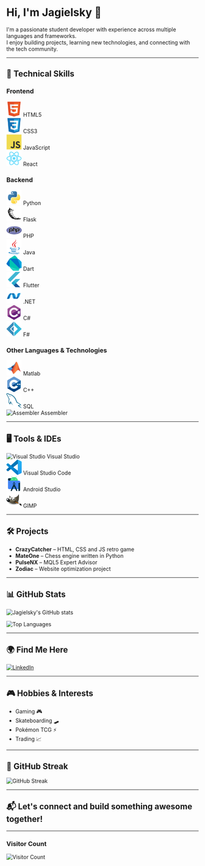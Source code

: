 # Hi, I'm Jagielsky 👋

I'm a passionate student developer with experience across multiple languages and frameworks.  
I enjoy building projects, learning new technologies, and connecting with the tech community.

---

## 🚀 Technical Skills

### Frontend
<img src="https://raw.githubusercontent.com/devicons/devicon/master/icons/html5/html5-original.svg" alt="HTML5" width="40" height="40" /> HTML5  
<img src="https://raw.githubusercontent.com/devicons/devicon/master/icons/css3/css3-original.svg" alt="CSS3" width="40" height="40" /> CSS3  
<img src="https://raw.githubusercontent.com/devicons/devicon/master/icons/javascript/javascript-original.svg" alt="JavaScript" width="40" height="40" /> JavaScript  
<img src="https://raw.githubusercontent.com/devicons/devicon/master/icons/react/react-original.svg" alt="React" width="40" height="40" /> React

### Backend
<img src="https://raw.githubusercontent.com/devicons/devicon/master/icons/python/python-original.svg" alt="Python" width="40" height="40" /> Python  
<img src="https://raw.githubusercontent.com/devicons/devicon/master/icons/flask/flask-original.svg" alt="Flask" width="40" height="40" /> Flask  
<img src="https://raw.githubusercontent.com/devicons/devicon/master/icons/php/php-original.svg" alt="PHP" width="40" height="40" /> PHP  
<img src="https://raw.githubusercontent.com/devicons/devicon/master/icons/java/java-original.svg" alt="Java" width="40" height="40" /> Java  
<img src="https://raw.githubusercontent.com/devicons/devicon/master/icons/dart/dart-original.svg" alt="Dart" width="40" height="40" /> Dart  
<img src="https://raw.githubusercontent.com/devicons/devicon/master/icons/flutter/flutter-original.svg" alt="Flutter" width="40" height="40" /> Flutter  
<img src="https://raw.githubusercontent.com/devicons/devicon/master/icons/dot-net/dot-net-original.svg" alt=".NET" width="40" height="40" /> .NET  
<img src="https://raw.githubusercontent.com/devicons/devicon/master/icons/csharp/csharp-original.svg" alt="C#" width="40" height="40" /> C#  
<img src="https://raw.githubusercontent.com/devicons/devicon/master/icons/fsharp/fsharp-original.svg" alt="F#" width="40" height="40" /> F#

### Other Languages & Technologies
<img src="https://raw.githubusercontent.com/devicons/devicon/master/icons/matlab/matlab-original.svg" alt="Matlab" width="40" height="40" /> Matlab  
<img src="https://raw.githubusercontent.com/devicons/devicon/master/icons/cplusplus/cplusplus-original.svg" alt="C++" width="40" height="40" /> C++  
<img src="https://raw.githubusercontent.com/devicons/devicon/master/icons/mysql/mysql-original.svg" alt="SQL" width="40" height="40" /> SQL  
<img src="https://raw.githubusercontent.com/devicons/devicon/master/icons/terminal/terminal-original.svg" alt="Assembler" width="40" height="40" /> Assembler

---

## 🖥️ Tools & IDEs

<img src="https://raw.githubusercontent.com/devicons/devicon/blob/master/icons/visualstudio/visualstudio-original.svg" alt="Visual Studio" width="40" height="40" /> Visual Studio  
<img src="https://raw.githubusercontent.com/devicons/devicon/master/icons/vscode/vscode-original.svg" alt="VS Code" width="40" height="40" /> Visual Studio Code  
<img src="https://raw.githubusercontent.com/devicons/devicon/master/icons/androidstudio/androidstudio-original.svg" alt="Android Studio" width="40" height="40" /> Android Studio  
<img src="https://raw.githubusercontent.com/devicons/devicon/master/icons/gimp/gimp-original.svg" alt="GIMP" width="40" height="40" /> GIMP

---

## 🛠️ Projects

- **CrazyCatcher** – HTML, CSS and JS retro game  
- **MateOne** – Chess engine written in Python  
- **PulseNX** – MQL5 Expert Advisor  
- **Zodiac** – Website optimization project  

---

## 📊 GitHub Stats

![Jagielsky's GitHub stats](https://github-readme-stats.vercel.app/api?username=jagielsky&show_icons=true&theme=radical)

![Top Languages](https://github-readme-stats.vercel.app/api/top-langs/?username=jagielsky&layout=compact&theme=radical)

---

## 🌍 Find Me Here

[![LinkedIn](https://img.shields.io/badge/LinkedIn-%230077B5.svg?style=for-the-badge&logo=linkedin&logoColor=white)](https://www.linkedin.com/in/jagielsky/)

---

## 🎮 Hobbies & Interests

- Gaming 🎮  
- Skateboarding 🛹  
- Pokémon TCG ⚡  
- Trading 📈  

---

## 📅 GitHub Streak

![GitHub Streak](https://github-readme-streak-stats.herokuapp.com/?user=jagielsky&theme=radical)

---

## 📬 Let's connect and build something awesome together!

---

### Visitor Count

![Visitor Count](https://profile-counter.glitch.me/jagielsky/count.svg)
